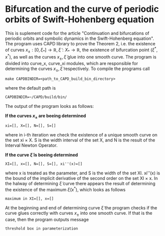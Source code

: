 # Bifurcation and the curve of periodic orbits of Swift-Hohenberg equation
This is suplement code for the article "Continuation and bifurcations of periodic orbits and symbolic dynamics in the Swift-Hohenberg equation". The program uses CAPD library to prove the Theorem 2, i.e. the existence of curves $x_{\pm}  :  \left [0,\xi_* \right ]   \rightarrow   \mathbb{R}, \tilde{\xi} : X_* \rightarrow \mathbb{R}$, the existence of bifurcation point $\left (\xi^* , x^* \right )$, as well as the curves $x_{\pm}, \tilde{\xi}$ glue into one smooth curve. The program is divided into curve_x, curve_xi modules, which are responsible for determining the curves $x_{\pm}, \tilde{\xi}$ respectively. To compile the programs call

```make CAPDBINDIR=<path_to_CAPD_build_bin_directory>```

where the default path is

```CAPDBINDIR=~/CAPD/build/bin/```

The output of the program looks as follows:

**If the curves $x_{\pm}$ are beeing determined**

```xi=[], X=[], N=[], S=[]```

where in i-th iteration we check the existence of a unique smooth curve on the set xi $\times$ X. S is the width interval of the set X, and N is the result of the Interval Newton Operator.

**If the curve $\tilde{\xi}$ is beeing determined**

```XI=[], x=[], N=[], S=[], xi''(x)=[]```

where x is treated as the parameter, and S is the width of the set XI. xi''(x) is the bound of the implicit derivative of the second order on the set XI $\times$ x. In the halway of determining $\tilde{\xi}$ curve there appears the result of determining the existence of the maximum $\tilde{\xi}( x^* )$, which looks as follows

```maximum in XI=[], x=[]```

At the beginning and end of determining curve $\tilde{\xi}$ the program checks if the curve glues correctly with curves $x_{\pm}$ into one smooth curve. If that is the case, then the program outputs message

```threshold box in parameterization```

